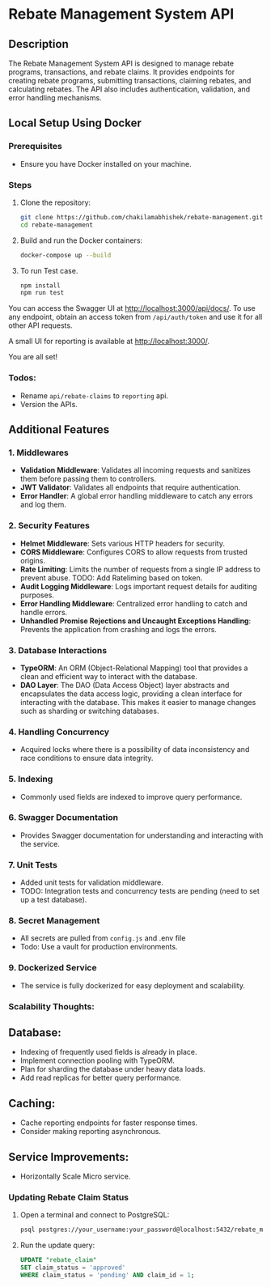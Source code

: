 # Rebate Management System API

## Description
The Rebate Management System API is designed to manage rebate programs, transactions, and rebate claims. It provides endpoints for creating rebate programs, submitting transactions, claiming rebates, and calculating rebates. The API also includes authentication, validation, and error handling mechanisms.

## Local Setup Using Docker

### Prerequisites
- Ensure you have Docker installed on your machine.

### Steps
1. Clone the repository:
    ```bash
    git clone https://github.com/chakilamabhishek/rebate-management.git
    cd rebate-management
    ```

2. Build and run the Docker containers:
    ```bash
    docker-compose up --build
    ```
3. To run Test case.
    ```bash
    npm install
    npm run test
    ```


You can access the Swagger UI at [http://localhost:3000/api/docs/](http://localhost:3000/api/docs/). To use any endpoint, obtain an access token from `/api/auth/token` and use it for all other API requests.

A small UI for reporting is available at [http://localhost:3000/](http://localhost:3000/).

You are all set!

### Todos:
- Rename `api/rebate-claims` to `reporting` api.
- Version the APIs.

## Additional Features

### 1. Middlewares
- **Validation Middleware**: Validates all incoming requests and sanitizes them before passing them to controllers.
- **JWT Validator**: Validates all endpoints that require authentication.
- **Error Handler**: A global error handling middleware to catch any errors and log them.

### 2. Security Features
- **Helmet Middleware**: Sets various HTTP headers for security.
- **CORS Middleware**: Configures CORS to allow requests from trusted origins.
- **Rate Limiting**: Limits the number of requests from a single IP address to prevent abuse.
TODO: Add Rateliming based on token.
- **Audit Logging Middleware**: Logs important request details for auditing purposes.
- **Error Handling Middleware**: Centralized error handling to catch and handle errors.
- **Unhandled Promise Rejections and Uncaught Exceptions Handling**: Prevents the application from crashing and logs the errors.

### 3. Database Interactions
- **TypeORM**: An ORM (Object-Relational Mapping) tool that provides a clean and efficient way to interact with the database.
- **DAO Layer**: The DAO (Data Access Object) layer abstracts and encapsulates the data access logic, providing a clean interface for interacting with the database. This makes it easier to manage changes such as sharding or switching databases.

### 4. Handling Concurrency
- Acquired locks where there is a possibility of data inconsistency and race conditions to ensure data integrity.

### 5. Indexing
- Commonly used fields are indexed to improve query performance.

### 6. Swagger Documentation
- Provides Swagger documentation for understanding and interacting with the service.

### 7. Unit Tests
- Added unit tests for validation middleware.
- TODO: Integration tests and concurrency tests are pending (need to set up a test database).

### 8. Secret Management
- All secrets are pulled from `config.js` and .env file
- Todo:  Use a vault for production environments.

### 9. Dockerized Service
- The service is fully dockerized for easy deployment and scalability.

### Scalability Thoughts:

## Database:
- Indexing of frequently used fields is already in place.
- Implement connection pooling with TypeORM.
- Plan for sharding the database under heavy data loads.
- Add read replicas for better query performance.

## Caching:
- Cache reporting endpoints for faster response times.
- Consider making reporting asynchronous.

## Service Improvements:
- Horizontally Scale Micro service.

### Updating Rebate Claim Status

1. Open a terminal and connect to PostgreSQL:
    ```bash
    psql postgres://your_username:your_password@localhost:5432/rebate_management
    ```

2. Run the update query:
    ```sql
    UPDATE "rebate_claim"
    SET claim_status = 'approved'
    WHERE claim_status = 'pending' AND claim_id = 1;
    ```